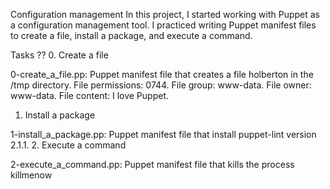 Configuration management
In this project, I started working with Puppet as a configuration management tool. I practiced writing Puppet manifest files to create a file, install a package, and execute a command.

Tasks ??
0. Create a file

0-create_a_file.pp: Puppet manifest file that creates a file holberton in the /tmp directory.
File permissions: 0744.
File group: www-data.
File owner: www-data.
File content: I love Puppet.
1. Install a package

1-install_a_package.pp: Puppet manifest file that install puppet-lint version 2.1.1.
2. Execute a command

2-execute_a_command.pp: Puppet manifest file that kills the process killmenow
